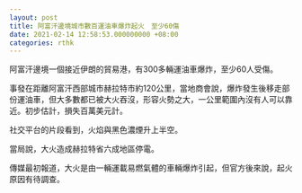 ```yaml
---
layout: post
title: 阿富汗邊境城市數百運油車爆炸起火　至少60傷
date: 2021-02-14 12:58:53.000000000 +08:00
categories: rthk
---
```


阿富汗邊境一個接近伊朗的貿易港，有300多輛運油車爆炸，至少60人受傷。

事發在距離阿富汗西部城市赫拉特市約120公里，當地商會說，爆炸發生後移走部份運油車，但大多數都已被大火吞沒，形容火勢之大，一公里範圍內沒有人可以靠近。初步估計，損失百萬美元計。

社交平台的片段看到，火焰與黑色濃煙升上半空。

當局說，大火造成赫拉特省六成地區停電。

傳媒最初報道，大火是由一輛運載易燃氣體的車輛爆炸引起，但官方後來說，起火原因有待調查。
